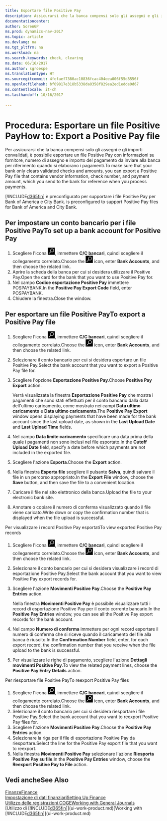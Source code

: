 ```yaml
---
title: Esportare file Positive Pay
description: Assicurarsi che la banca compensi solo gli assegni e gli importi convalidati tramite l'esportazione di file Positive Pay che contengano informazioni sul fornitore e pagamento.
documentationcenter: 
author: SorenGP
ms.prod: dynamics-nav-2017
ms.topic: article
ms.devlang: na
ms.tgt_pltfrm: na
ms.workload: na
ms.search.keywords: check, clearing
ms.date: 06/16/2017
ms.author: sgroespe
ms.translationtype: HT
ms.sourcegitcommit: 4fefaef7380ac10836fcac404eea006f55d8556f
ms.openlocfilehash: bf09817e318b5338da0358f829ea2ed1edde9d67
ms.contentlocale: it-ch
ms.lasthandoff: 10/16/2017

---
```

# <a name="how-to-export-a-positive-pay-file"></a><span data-ttu-id="fd7aa-103">Procedura: Esportare un file Positive Pay</span><span class="sxs-lookup"><span data-stu-id="fd7aa-103">How to: Export a Positive Pay file</span></span>
<span data-ttu-id="fd7aa-104">Per assicurarsi che la banca compensi solo gli assegni e gli importi convalidati, è possibile esportare un file Positive Pay con informazioni su fornitore, numero di assegno e importo del pagamento da inviare alla banca per riferimento quando si elaborano i pagamenti.</span><span class="sxs-lookup"><span data-stu-id="fd7aa-104">To make sure that your bank only clears validated checks and amounts, you can export a Positive Pay file that contains vendor information, check number, and payment amount, which you send to the bank for reference when you process payments.</span></span>

[!INCLUDE[d365fin](includes/d365fin_md.md)]<span data-ttu-id="fd7aa-105"> è preconfigurato per supportare i file Positive Pay per Bank of America e City Bank.</span><span class="sxs-lookup"><span data-stu-id="fd7aa-105"> is preconfigured to support Positive Pay files for Bank of America and City Bank.</span></span>

## <a name="to-set-up-a-bank-account-for-positive-pay"></a><span data-ttu-id="fd7aa-106">Per impostare un conto bancario per i file Positive Pay</span><span class="sxs-lookup"><span data-stu-id="fd7aa-106">To set up a bank account for Positive Pay</span></span>
1. <span data-ttu-id="fd7aa-107">Scegliere l'icona ![Cerca pagina o report](media/ui-search/search_small.png "icona Cerca pagina o report"), immettere **C/C bancari**, quindi scegliere il collegamento correlato.</span><span class="sxs-lookup"><span data-stu-id="fd7aa-107">Choose the ![Search for Page or Report](media/ui-search/search_small.png "Search for Page or Report icon") icon, enter **Bank Accounts**, and then choose the related link.</span></span>
2. <span data-ttu-id="fd7aa-108">Aprire la scheda della banca per cui si desidera utilizzare il Positive Pay.</span><span class="sxs-lookup"><span data-stu-id="fd7aa-108">Open the card for the bank that you want to use Positive Pay for.</span></span>
3. <span data-ttu-id="fd7aa-109">Nel campo **Codice esportazione Positive Pay** immettere POSPAYBANK.</span><span class="sxs-lookup"><span data-stu-id="fd7aa-109">In the **Positive Pay Export Code** field, enter POSPAYBANK.</span></span>
4. <span data-ttu-id="fd7aa-110">Chiudere la finestra.</span><span class="sxs-lookup"><span data-stu-id="fd7aa-110">Close the window.</span></span>

## <a name="to-export-a-positive-pay-file"></a><span data-ttu-id="fd7aa-111">Per esportare un file Positive Pay</span><span class="sxs-lookup"><span data-stu-id="fd7aa-111">To export a Positive Pay file</span></span>
1. <span data-ttu-id="fd7aa-112">Scegliere l'icona ![Cerca pagina o report](media/ui-search/search_small.png "icona Cerca pagina o report"), immettere **C/C bancari**, quindi scegliere il collegamento correlato.</span><span class="sxs-lookup"><span data-stu-id="fd7aa-112">Choose the ![Search for Page or Report](media/ui-search/search_small.png "Search for Page or Report icon") icon, enter **Bank Accounts**, and then choose the related link.</span></span>
2. <span data-ttu-id="fd7aa-113">Selezionare il conto bancario per cui si desidera esportare un file Positive Pay.</span><span class="sxs-lookup"><span data-stu-id="fd7aa-113">Select the bank account that you want to export a Positive Pay file for.</span></span>
3. <span data-ttu-id="fd7aa-114">Scegliere l'opzione **Esportazione Positive Pay**.</span><span class="sxs-lookup"><span data-stu-id="fd7aa-114">Choose **Positive Pay Export** action.</span></span>

    <span data-ttu-id="fd7aa-115">Verrà visualizzata la finestra **Esportazione Positive Pay** che mostra i pagamenti che sono stati effettuati per il conto bancario dalla data dell'ultimo caricamento, come mostrato nei campi **Data ultimo caricamento** e **Data ultimo caricamento**.</span><span class="sxs-lookup"><span data-stu-id="fd7aa-115">The **Positive Pay Export** window opens displaying payments that have been made for the bank account since the last upload date, as shown in the **Last Upload Date** and **Last Upload Time** fields.</span></span>
4. <span data-ttu-id="fd7aa-116">Nel campo **Data limite caricamento** specificare una data prima della quale i pagamenti non sono inclusi nel file esportato.</span><span class="sxs-lookup"><span data-stu-id="fd7aa-116">In the **Cutoff Upload Date** field, specify a date before which payments are not included in the exported file.</span></span>
5. <span data-ttu-id="fd7aa-117">Scegliere l'azione **Esporta**.</span><span class="sxs-lookup"><span data-stu-id="fd7aa-117">Choose the **Export** action.</span></span>
6. <span data-ttu-id="fd7aa-118">Nella finestra **Esporta file** scegliere il pulsante **Salva**, quindi salvare il file in un percorso appropriato.</span><span class="sxs-lookup"><span data-stu-id="fd7aa-118">In the **Export File** window, choose the **Save** button, and then save the file to a convenient location.</span></span>
7. <span data-ttu-id="fd7aa-119">Caricare il file nel sito elettronico della banca.</span><span class="sxs-lookup"><span data-stu-id="fd7aa-119">Upload the file to your electronic bank site.</span></span>
8. <span data-ttu-id="fd7aa-120">Annotare o copiare il numero di conferma visualizzato quando il file viene caricato.</span><span class="sxs-lookup"><span data-stu-id="fd7aa-120">Write down or copy the confirmation number that is displayed when the file upload is successful.</span></span>

<span data-ttu-id="fd7aa-121">Per visualizzare i record Positive Pay esportati</span><span class="sxs-lookup"><span data-stu-id="fd7aa-121">To view exported Positive Pay records</span></span>

1. <span data-ttu-id="fd7aa-122">Scegliere l'icona ![Cerca pagina o report](media/ui-search/search_small.png "icona Cerca pagina o report"), immettere **C/C bancari**, quindi scegliere il collegamento correlato.</span><span class="sxs-lookup"><span data-stu-id="fd7aa-122">Choose the ![Search for Page or Report](media/ui-search/search_small.png "Search for Page or Report icon") icon, enter **Bank Accounts**, and then choose the related link.</span></span>
2. <span data-ttu-id="fd7aa-123">Selezionare il conto bancario per cui si desidera visualizzare i record di esportazione Positive Pay.</span><span class="sxs-lookup"><span data-stu-id="fd7aa-123">Select the bank account that you want to view Positive Pay export records for.</span></span>
3. <span data-ttu-id="fd7aa-124">Scegliere l'azione **Movimenti Positive Pay**.</span><span class="sxs-lookup"><span data-stu-id="fd7aa-124">Choose the **Positive Pay Entries** action.</span></span>

    <span data-ttu-id="fd7aa-125">Nella finestra **Movimenti Positive Pay** è possibile visualizzare tutti i record di esportazione Positive Pay per il conto corrente bancario.</span><span class="sxs-lookup"><span data-stu-id="fd7aa-125">In the **Positive Pay Entries** window, you can see all the Positive Pay export records for the bank account.</span></span>
4. <span data-ttu-id="fd7aa-126">Nel campo **Numero di conferma** immettere per ogni record esportare il numero di conferma che si riceve quando il caricamento del file alla banca è riuscito.</span><span class="sxs-lookup"><span data-stu-id="fd7aa-126">In the **Confirmation Number** field, enter, for each export record, the confirmation number that you receive when the file upload to the bank is successful.</span></span>
5. <span data-ttu-id="fd7aa-127">Per visualizzare le righe di pagamento, scegliere l'azione **Dettagli movimenti Positive Pay**.</span><span class="sxs-lookup"><span data-stu-id="fd7aa-127">To view the related payment lines, choose the **Positive Pay Entry Details** action.</span></span>

<span data-ttu-id="fd7aa-128">Per riesportare file Positive Pay</span><span class="sxs-lookup"><span data-stu-id="fd7aa-128">To reexport Positive Pay files</span></span>

1. <span data-ttu-id="fd7aa-129">Scegliere l'icona ![Cerca pagina o report](media/ui-search/search_small.png "icona Cerca pagina o report"), immettere **C/C bancari**, quindi scegliere il collegamento correlato.</span><span class="sxs-lookup"><span data-stu-id="fd7aa-129">Choose the ![Search for Page or Report](media/ui-search/search_small.png "Search for Page or Report icon") icon, enter **Bank Accounts**, and then choose the related link.</span></span>
2. <span data-ttu-id="fd7aa-130">Selezionare il conto bancario per cui si desidera riesportare i file Positive Pay.</span><span class="sxs-lookup"><span data-stu-id="fd7aa-130">Select the bank account that you want to reexport Positive Pay files for.</span></span>
3. <span data-ttu-id="fd7aa-131">Scegliere l'azione **Movimenti Positive Pay**.</span><span class="sxs-lookup"><span data-stu-id="fd7aa-131">Choose the **Positive Pay Entries** action.</span></span>
4. <span data-ttu-id="fd7aa-132">Selezionare la riga per il file di esportazione Positive Pay da riesportare.</span><span class="sxs-lookup"><span data-stu-id="fd7aa-132">Select the line for the Positive Pay export file that you want to reexport.</span></span>
5. <span data-ttu-id="fd7aa-133">Nella finestra **Movimenti Positive Pay** selezionare l'azione **Riesporta Positive Pay su file**.</span><span class="sxs-lookup"><span data-stu-id="fd7aa-133">In the **Positive Pay Entries** window, choose the **Reexport Positive Pay to File** action.</span></span>

## <a name="see-also"></a><span data-ttu-id="fd7aa-134">Vedi anche</span><span class="sxs-lookup"><span data-stu-id="fd7aa-134">See Also</span></span>
[<span data-ttu-id="fd7aa-135">Finanze</span><span class="sxs-lookup"><span data-stu-id="fd7aa-135">Finance</span></span>](finance.md)  
[<span data-ttu-id="fd7aa-136">Impostazione di dati finanziari</span><span class="sxs-lookup"><span data-stu-id="fd7aa-136">Setting Up Finance</span></span>](finance-setup-finance.md)  
[<span data-ttu-id="fd7aa-137">Utilizzo delle registrazioni COGE</span><span class="sxs-lookup"><span data-stu-id="fd7aa-137">Working with General Journals</span></span>](ui-work-general-journals.md)  
<span data-ttu-id="fd7aa-138">[Utilizzo di [!INCLUDE[d365fin](includes/d365fin_md.md)]](ui-work-product.md)</span><span class="sxs-lookup"><span data-stu-id="fd7aa-138">[Working with [!INCLUDE[d365fin](includes/d365fin_md.md)]](ui-work-product.md)</span></span>

